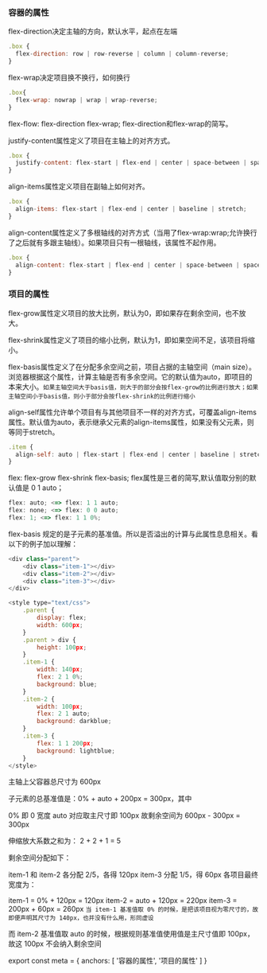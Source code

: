 ### 容器的属性

flex-direction决定主轴的方向，默认水平，起点在左端

``` js
.box {
  flex-direction: row | row-reverse | column | column-reverse;
}
```

flex-wrap决定项目换不换行，如何换行

``` js
.box{
  flex-wrap: nowrap | wrap | wrap-reverse;
}
```

flex-flow: flex-direction flex-wrap; flex-direction和flex-wrap的简写。

justify-content属性定义了项目在主轴上的对齐方式。
``` js
.box {
  justify-content: flex-start | flex-end | center | space-between | space-around;
}
```

align-items属性定义项目在副轴上如何对齐。
``` js
.box {
  align-items: flex-start | flex-end | center | baseline | stretch;
}
```

align-content属性定义了多根轴线的对齐方式（当用了flex-wrap:wrap;允许换行了之后就有多跟主轴线）。如果项目只有一根轴线，该属性不起作用。
``` js
.box {
  align-content: flex-start | flex-end | center | space-between | space-around | stretch;
}
```

### 项目的属性

flex-grow属性定义项目的放大比例，默认为0，即如果存在剩余空间，也不放大。

flex-shrink属性定义了项目的缩小比例，默认为1，即如果空间不足，该项目将缩小。

flex-basis属性定义了在分配多余空间之前，项目占据的主轴空间（main size）。浏览器根据这个属性，计算主轴是否有多余空间。它的默认值为auto，即项目的本来大小。`如果主轴空间大于basis值，则大于的部分会按flex-grow的比例进行放大；如果主轴空间小于basis值，则小于部分会按flex-shrink的比例进行缩小`

align-self属性允许单个项目有与其他项目不一样的对齐方式，可覆盖align-items属性。默认值为auto，表示继承父元素的align-items属性，如果没有父元素，则等同于stretch。
``` js 
.item {
  align-self: auto | flex-start | flex-end | center | baseline | stretch;
}
```

flex: flex-grow flex-shrink flex-basis; flex属性是三者的简写,默认值取分别的默认值是 0 1 auto；
``` js
flex: auto; <=> flex: 1 1 auto; 
flex: none; <=> flex: 0 0 auto; 
flex: 1; <=> flex: 1 1 0%;
```

flex-basis 规定的是子元素的基准值。所以是否溢出的计算与此属性息息相关。看以下的例子加以理解：

``` js
<div class="parent">
    <div class="item-1"></div>
    <div class="item-2"></div>
    <div class="item-3"></div>
</div>

<style type="text/css">
    .parent {
        display: flex;
        width: 600px;
    }
    .parent > div {
        height: 100px;
    }
    .item-1 {
        width: 140px;
        flex: 2 1 0%;
        background: blue;
    }
    .item-2 {
        width: 100px;
        flex: 2 1 auto;
        background: darkblue;
    }
    .item-3 {
        flex: 1 1 200px;
        background: lightblue;
    }
</style>
```
主轴上父容器总尺寸为 600px

子元素的总基准值是：0% + auto + 200px = 300px，其中

0% 即 0 宽度
auto 对应取主尺寸即 100px
故剩余空间为 600px - 300px = 300px

伸缩放大系数之和为： 2 + 2 + 1 = 5

剩余空间分配如下：

item-1 和 item-2 各分配 2/5，各得 120px
item-3 分配 1/5，得 60px
各项目最终宽度为：

item-1 = 0% + 120px = 120px
item-2 = auto + 120px = 220px
item-3 = 200px + 60px = 260px
`当 item-1 基准值取 0% 的时候，是把该项目视为零尺寸的，故即便声明其尺寸为 140px，也并没有什么用，形同虚设`

而 item-2 基准值取 auto 的时候，根据规则基准值使用值是主尺寸值即 100px，故这 100px 不会纳入剩余空间

export const meta = {
  anchors: [
    '容器的属性',
    '项目的属性'
  ]
}







